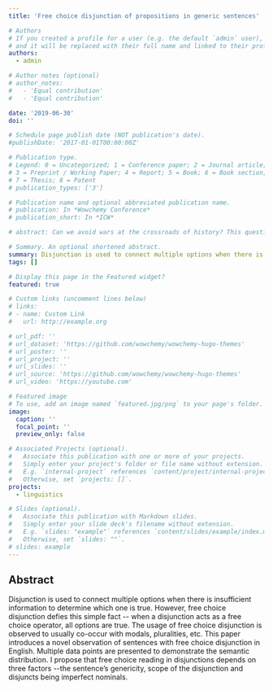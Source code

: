 ```yaml
---
title: 'Free choice disjunction of propositions in generic sentences'

# Authors
# If you created a profile for a user (e.g. the default `admin` user), write the username (folder name) here
# and it will be replaced with their full name and linked to their profile.
authors:
  - admin

# Author notes (optional)
# author_notes:
#   - 'Equal contribution'
#   - 'Equal contribution'

date: '2019-06-30'
doi: ''

# Schedule page publish date (NOT publication's date).
#publishDate: '2017-01-01T00:00:00Z'

# Publication type.
# Legend: 0 = Uncategorized; 1 = Conference paper; 2 = Journal article;
# 3 = Preprint / Working Paper; 4 = Report; 5 = Book; 6 = Book section;
# 7 = Thesis; 8 = Patent
# publication_types: ['3']

# Publication name and optional abbreviated publication name.
# publication: In *Wowchemy Conference*
# publication_short: In *ICW*

# abstract: Can we avoid wars at the crossroads of history? This question has been pursued by individuals, scholars, policymakers, and organizations throughout human history. In this research, we attempt to answer the question based on the recent advances of Artificial Intelligence (AI) and Large Language Models (LLMs). We propose \textbf{WarAgent}, an LLM-powered multi-agent AI system, to simulate the participating countries, their decisions, and the consequences, in historical international conflicts, including the World War I (WWI), the World War II (WWII), and the Warring States Period (WSP) in Ancient China. By evaluating the simulation effectiveness, we examine the advancements and limitations of cutting-edge AI systems' abilities in studying complex collective human behaviors such as international conflicts under diverse settings. In these simulations, the emergent interactions among agents also offer a novel perspective for examining the triggers and conditions that lead to war. Our findings offer data-driven and AI-augmented insights that can redefine how we approach conflict resolution and peacekeeping strategies. The implications stretch beyond historical analysis, offering a blueprint for using AI to understand human history and possibly prevent future international conflicts. Code and data are available at [this url](https://github.com/agiresearch/WarAgent). 

# Summary. An optional shortened abstract.
summary: Disjunction is used to connect multiple options when there is insufficient information to determine which one is true. However, free choice disjunction defies this simple fact -- when a disjunction acts as a free choice operator, all options are true. The usage of free choice disjunction is observed to usually co-occur with modals, pluralities, etc. This paper introduces a novel observation of sentences with free choice disjunction in English. Multiple data points are presented to demonstrate the semantic distribution. I propose that free choice reading in disjunctions depends on three factors --the sentence’s genericity, scope of the disjunction and disjuncts being imperfect nominals.
tags: []

# Display this page in the Featured widget?
featured: true

# Custom links (uncomment lines below)
# links:
# - name: Custom Link
#   url: http://example.org

# url_pdf: ''
# url_dataset: 'https://github.com/wowchemy/wowchemy-hugo-themes'
# url_poster: ''
# url_project: ''
# url_slides: ''
# url_source: 'https://github.com/wowchemy/wowchemy-hugo-themes'
# url_video: 'https://youtube.com'

# Featured image
# To use, add an image named `featured.jpg/png` to your page's folder.
image:
  caption: ''
  focal_point: ''
  preview_only: false

# Associated Projects (optional).
#   Associate this publication with one or more of your projects.
#   Simply enter your project's folder or file name without extension.
#   E.g. `internal-project` references `content/project/internal-project/index.md`.
#   Otherwise, set `projects: []`.
projects:
  - linguistics

# Slides (optional).
#   Associate this publication with Markdown slides.
#   Simply enter your slide deck's filename without extension.
#   E.g. `slides: "example"` references `content/slides/example/index.md`.
#   Otherwise, set `slides: ""`.
# slides: example
---
```


<!-- {{% callout note %}}
Click the _Cite_ button above to demo the feature to enable visitors to import publication metadata into their reference management software.
{{% /callout %}}

{{% callout note %}}
Create your slides in Markdown - click the _Slides_ button to check out the example.
{{% /callout %}} -->

## Abstract
Disjunction is used to connect multiple options when there is insufficient information to determine which one is true. However, free choice disjunction defies this simple fact -- when a disjunction acts as a free choice operator, all options are true. The usage of free choice disjunction is observed to usually co-occur with modals, pluralities, etc. This paper introduces a novel observation of sentences with free choice disjunction in English. Multiple data points are presented to demonstrate the semantic distribution. I propose that free choice reading in disjunctions depends on three factors --the sentence’s genericity, scope of the disjunction and disjuncts being imperfect nominals.